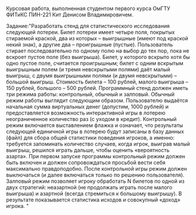 Курсовая работа, выполненная студентом первого курса ОмГТУ ФИТиКС ПИН-221 Кит Денисом Владимировичем.

Задание:"Разработать стенд для статистического исследования следующей лотереи. Билет лотереи имеет четыре поля, покрытых стираемой краской, два из которых – выигрышные (имеют под краской некий знак), а другие два – проигрышные (пустые). Пользователь стирает последовательно по одному полю на выбор до тех пор, пока не вскроет пустое поле (без выигрыша). Билет, у которого вскрыто хотя бы одно пустое поле, считается  проигрышным; билет с одним вскрытым выигрышным полем (и тремя невскрытыми полями) даёт малый выигрыш, с двумя выигрышными полями (и двумя невскрытыми) – большой выигрыш. Стоимость билета – 100 рублей, малого выигрыша – 150 рублей, большого – 500 рублей.
Программный стенд должен иметь три режима работы: контрольный, обычный и залповый. Обычный режим работы выглядит следующим образом. Пользователю выдаётся начальная сумма виртуальных денег (допустим, 1000 рублей) и предоставляется возможность интерактивной игры в лотерею неограниченное количество раз (с уходом в кредит). Контрольный режим включается выставлением флажка и означает, что результаты следующей единичной игры в лотерею будут записаны в базу данных (файл) для сбора общей статистики поведения игроков, а именно: требуется запоминать количество случаев, когда игрок, выиграв малый выигрыш, решился играть дальше, чтобы оценить «вероятность азарта». При первом запуске программы контрольный режим должен быть включен и должен сопровождаться просьбой вести себя максимально правдоподобно. После контрольной игры режим должен выключаться (и далее включаться только по решению пользователя).
Залповый режим позволяет игроку обработать N билетов по одной из двух стратегий: неазартной (не продолжать играть после малого выигрыша) и азартной (всегда стремиться к большому выигрышу). В результате показывается статистика исходов и совокупный «доход» игрока. 
"
